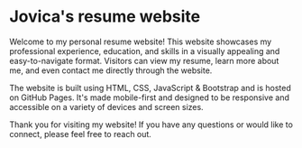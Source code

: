 # Jovica's resume website

Welcome to my personal resume website! This website showcases my professional experience, education, and skills in a visually appealing and easy-to-navigate format. Visitors can view my resume, learn more about me, and even contact me directly through the website.

The website is built using  HTML, CSS, JavaScript & Bootstrap and is hosted on GitHub Pages. 
It's made mobile-first and designed to be responsive and accessible on a variety of devices and screen sizes.

Thank you for visiting my website! If you have any questions or would like to connect, please feel free to reach out.
